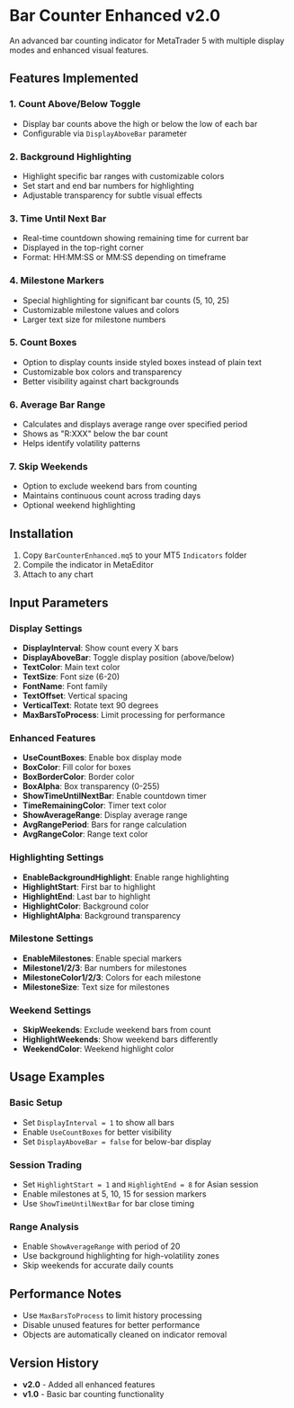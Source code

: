 # Bar Counter Enhanced v2.0

An advanced bar counting indicator for MetaTrader 5 with multiple display modes and enhanced visual features.

## Features Implemented

### 1. **Count Above/Below Toggle**
- Display bar counts above the high or below the low of each bar
- Configurable via `DisplayAboveBar` parameter

### 2. **Background Highlighting**
- Highlight specific bar ranges with customizable colors
- Set start and end bar numbers for highlighting
- Adjustable transparency for subtle visual effects

### 3. **Time Until Next Bar**
- Real-time countdown showing remaining time for current bar
- Displayed in the top-right corner
- Format: HH:MM:SS or MM:SS depending on timeframe

### 4. **Milestone Markers**
- Special highlighting for significant bar counts (5, 10, 25)
- Customizable milestone values and colors
- Larger text size for milestone numbers

### 5. **Count Boxes**
- Option to display counts inside styled boxes instead of plain text
- Customizable box colors and transparency
- Better visibility against chart backgrounds

### 6. **Average Bar Range**
- Calculates and displays average range over specified period
- Shows as "R:XXX" below the bar count
- Helps identify volatility patterns

### 7. **Skip Weekends**
- Option to exclude weekend bars from counting
- Maintains continuous count across trading days
- Optional weekend highlighting

## Installation

1. Copy `BarCounterEnhanced.mq5` to your MT5 `Indicators` folder
2. Compile the indicator in MetaEditor
3. Attach to any chart

## Input Parameters

### Display Settings
- **DisplayInterval**: Show count every X bars
- **DisplayAboveBar**: Toggle display position (above/below)
- **TextColor**: Main text color
- **TextSize**: Font size (6-20)
- **FontName**: Font family
- **TextOffset**: Vertical spacing
- **VerticalText**: Rotate text 90 degrees
- **MaxBarsToProcess**: Limit processing for performance

### Enhanced Features
- **UseCountBoxes**: Enable box display mode
- **BoxColor**: Fill color for boxes
- **BoxBorderColor**: Border color
- **BoxAlpha**: Box transparency (0-255)
- **ShowTimeUntilNextBar**: Enable countdown timer
- **TimeRemainingColor**: Timer text color
- **ShowAverageRange**: Display average range
- **AvgRangePeriod**: Bars for range calculation
- **AvgRangeColor**: Range text color

### Highlighting Settings
- **EnableBackgroundHighlight**: Enable range highlighting
- **HighlightStart**: First bar to highlight
- **HighlightEnd**: Last bar to highlight
- **HighlightColor**: Background color
- **HighlightAlpha**: Background transparency

### Milestone Settings
- **EnableMilestones**: Enable special markers
- **Milestone1/2/3**: Bar numbers for milestones
- **MilestoneColor1/2/3**: Colors for each milestone
- **MilestoneSize**: Text size for milestones

### Weekend Settings
- **SkipWeekends**: Exclude weekend bars from count
- **HighlightWeekends**: Show weekend bars differently
- **WeekendColor**: Weekend highlight color

## Usage Examples

### Basic Setup
- Set `DisplayInterval = 1` to show all bars
- Enable `UseCountBoxes` for better visibility
- Set `DisplayAboveBar = false` for below-bar display

### Session Trading
- Set `HighlightStart = 1` and `HighlightEnd = 8` for Asian session
- Enable milestones at 5, 10, 15 for session markers
- Use `ShowTimeUntilNextBar` for bar close timing

### Range Analysis
- Enable `ShowAverageRange` with period of 20
- Use background highlighting for high-volatility zones
- Skip weekends for accurate daily counts

## Performance Notes

- Use `MaxBarsToProcess` to limit history processing
- Disable unused features for better performance
- Objects are automatically cleaned on indicator removal

## Version History

- **v2.0** - Added all enhanced features
- **v1.0** - Basic bar counting functionality